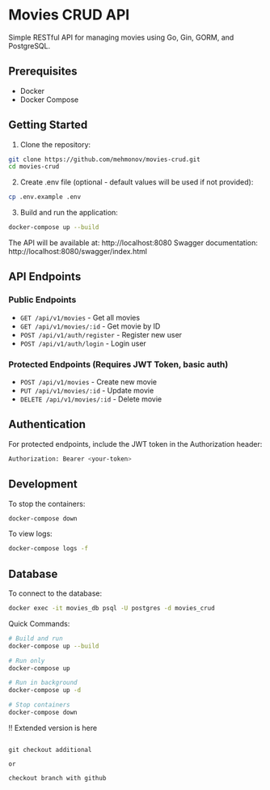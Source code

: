 # Movies CRUD API

Simple RESTful API for managing movies using Go, Gin, GORM, and PostgreSQL.

## Prerequisites

- Docker
- Docker Compose

## Getting Started

1. Clone the repository:
```bash
git clone https://github.com/mehmonov/movies-crud.git
cd movies-crud
```

2. Create .env file (optional - default values will be used if not provided):
```bash
cp .env.example .env
```

3. Build and run the application:
```bash
docker-compose up --build
```

The API will be available at: http://localhost:8080
Swagger documentation: http://localhost:8080/swagger/index.html

## API Endpoints

### Public Endpoints
- `GET /api/v1/movies` - Get all movies
- `GET /api/v1/movies/:id` - Get movie by ID
- `POST /api/v1/auth/register` - Register new user
- `POST /api/v1/auth/login` - Login user

### Protected Endpoints (Requires JWT Token, basic auth)
- `POST /api/v1/movies` - Create new movie
- `PUT /api/v1/movies/:id` - Update movie
- `DELETE /api/v1/movies/:id` - Delete movie

## Authentication

For protected endpoints, include the JWT token in the Authorization header:
```bash
Authorization: Bearer <your-token>
```

## Development

To stop the containers:
```bash
docker-compose down
```

To view logs:
```bash
docker-compose logs -f
```

## Database

To connect to the database:
```bash
docker exec -it movies_db psql -U postgres -d movies_crud
```

Quick Commands:

```bash
# Build and run
docker-compose up --build

# Run only
docker-compose up

# Run in background
docker-compose up -d

# Stop containers
docker-compose down
```



!! Extended version is here
```

git checkout additional

or 

checkout branch with github

```

